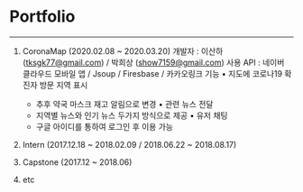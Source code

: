 # Portfolio
------------------
1. CoronaMap (2020.02.08 ~ 2020.03.20)
  개발자 : 이산하 (tksgk77@gmail.com) / 박희상 (show7159@gmail.com)
  사용 API : 네이버 클라우드 모바일 앱 / Jsoup / Firesbase / 카카오링크
  기능 
    • 지도에 코로나19 확진자 방문 지역 표시 
      - 추후 약국 마스크 재고 알림으로 변경 
    • 관련 뉴스 전달 
      - 지역별 뉴스와 인기 뉴스 두가지 방식으로 제공 
    • 유저 채팅 
      - 구글 아이디를 통하여 로그인 후 이용 가능
2. Intern (2017.12.18 ~ 2018.02.09 / 2018.06.22 ~ 2018.08.17)

3. Capstone (2017.12 ~ 2018.06)

4. etc
